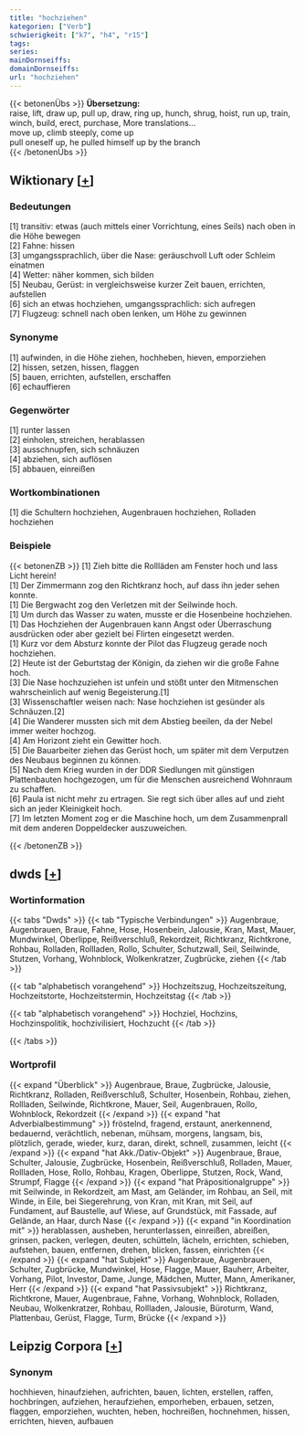 ```yaml
---
title: "hochziehen"
kategorien: ["Verb"]
schwierigkeit: ["k7", "h4", "r15"]
tags:
series:
mainDornseiffs:
domainDornseiffs:
url: "hochziehen"
---
```


{{< betonenÜbs >}}
**Übersetzung:**  
raise, lift, draw up, pull up, draw, ring up, hunch, shrug, hoist, run up, train, winch, build, erect, purchase, More translations...  
move up, climb steeply, come up  
pull oneself up, he pulled himself up by the branch  
{{< /betonenÜbs >}}

## Wiktionary [[+](https://de.wiktionary.org/wiki/hochziehen)]

### Bedeutungen
[1] transitiv: etwas (auch mittels einer Vorrichtung, eines Seils) nach oben in die Höhe bewegen  
[2] Fahne: hissen  
[3] umgangssprachlich, über die Nase: geräuschvoll Luft oder Schleim einatmen  
[4] Wetter: näher kommen, sich bilden  
[5] Neubau, Gerüst: in vergleichsweise kurzer Zeit bauen, errichten, aufstellen  
[6] sich an etwas hochziehen, umgangssprachlich: sich aufregen  
[7] Flugzeug: schnell nach oben lenken, um Höhe zu gewinnen  

### Synonyme
[1] aufwinden, in die Höhe ziehen, hochheben, hieven, emporziehen  
[2] hissen, setzen, hissen, flaggen  
[5] bauen, errichten, aufstellen, erschaffen  
[6] echauffieren  

### Gegenwörter
[1] runter lassen  
[2] einholen, streichen, herablassen  
[3] ausschnupfen, sich schnäuzen  
[4] abziehen, sich auflösen  
[5] abbauen, einreißen  

### Wortkombinationen
[1] die Schultern hochziehen, Augenbrauen hochziehen, Rolladen hochziehen  

### Beispiele
{{< betonenZB >}}
[1] Zieh bitte die Rollläden am Fenster hoch und lass Licht herein!  
[1] Der Zimmermann zog den Richtkranz hoch, auf dass ihn jeder sehen konnte.  
[1] Die Bergwacht zog den Verletzen mit der Seilwinde hoch.  
[1] Um durch das Wasser zu waten, musste er die Hosenbeine hochziehen.  
[1] Das Hochziehen der Augenbrauen kann Angst oder Überraschung ausdrücken oder aber gezielt bei Flirten eingesetzt werden.  
[1] Kurz vor dem Absturz konnte der Pilot das Flugzeug gerade noch hochziehen.  
[2] Heute ist der Geburtstag der Königin, da ziehen wir die große Fahne hoch.  
[3] Die Nase hochzuziehen ist unfein und stößt unter den Mitmenschen wahrscheinlich auf wenig Begeisterung.[1]  
[3] Wissenschaftler weisen nach: Nase hochziehen ist gesünder als Schnäuzen.[2]  
[4] Die Wanderer mussten sich mit dem Abstieg beeilen, da der Nebel immer weiter hochzog.  
[4] Am Horizont zieht ein Gewitter hoch.  
[5] Die Bauarbeiter ziehen das Gerüst hoch, um später mit dem Verputzen des Neubaus beginnen zu können.  
[5] Nach dem Krieg wurden in der DDR Siedlungen mit günstigen Plattenbauten hochgezogen, um für die Menschen ausreichend Wohnraum zu schaffen.  
[6] Paula ist nicht mehr zu ertragen. Sie regt sich über alles auf und zieht sich an jeder Kleinigkeit hoch.  
[7] Im letzten Moment zog er die Maschine hoch, um dem Zusammenprall mit dem anderen Doppeldecker auszuweichen.  

{{< /betonenZB >}}


## dwds [[+](https://www.dwds.de/wb/hochziehen)]

### Wortinformation
{{< tabs "Dwds" >}}
{{< tab "Typische Verbindungen" >}}
Augenbraue, Augenbrauen, Braue, Fahne, Hose, Hosenbein, Jalousie, Kran, Mast, Mauer, Mundwinkel, Oberlippe, Reißverschluß, Rekordzeit, Richtkranz, Richtkrone, Rohbau, Rolladen, Rollladen, Rollo, Schulter, Schutzwall, Seil, Seilwinde, Stutzen, Vorhang, Wohnblock, Wolkenkratzer, Zugbrücke, ziehen
{{< /tab >}}

{{< tab "alphabetisch vorangehend" >}}
Hochzeitszug, Hochzeitszeitung, Hochzeitstorte, Hochzeitstermin, Hochzeitstag
{{< /tab >}}

{{< tab "alphabetisch vorangehend" >}}
Hochziel, Hochzins, Hochzinspolitik, hochzivilisiert, Hochzucht
{{< /tab >}}

{{< /tabs >}}

### Wortprofil
{{< expand "Überblick" >}} Augenbraue, Braue, Zugbrücke, Jalousie, Richtkranz, Rolladen, Reißverschluß, Schulter, Hosenbein, Rohbau, ziehen, Rollladen, Seilwinde, Richtkrone, Mauer, Seil, Augenbrauen, Rollo, Wohnblock, Rekordzeit {{< /expand >}}
{{< expand "hat Adverbialbestimmung" >}} fröstelnd, fragend, erstaunt, anerkennend, bedauernd, verächtlich, nebenan, mühsam, morgens, langsam, bis, plötzlich, gerade, wieder, kurz, daran, direkt, schnell, zusammen, leicht {{< /expand >}}
{{< expand "hat Akk./Dativ-Objekt" >}} Augenbraue, Braue, Schulter, Jalousie, Zugbrücke, Hosenbein, Reißverschluß, Rolladen, Mauer, Rollladen, Hose, Rollo, Rohbau, Kragen, Oberlippe, Stutzen, Rock, Wand, Strumpf, Flagge {{< /expand >}}
{{< expand "hat Präpositionalgruppe" >}} mit Seilwinde, in Rekordzeit, am Mast, am Geländer, im Rohbau, an Seil, mit Winde, in Eile, bei Siegerehrung, von Kran, mit Kran, mit Seil, auf Fundament, auf Baustelle, auf Wiese, auf Grundstück, mit Fassade, auf Gelände, an Haar, durch Nase {{< /expand >}}
{{< expand "in Koordination mit" >}} herablassen, ausheben, herunterlassen, einreißen, abreißen, grinsen, packen, verlegen, deuten, schütteln, lächeln, errichten, schieben, aufstehen, bauen, entfernen, drehen, blicken, fassen, einrichten {{< /expand >}}
{{< expand "hat Subjekt" >}} Augenbraue, Augenbrauen, Schulter, Zugbrücke, Mundwinkel, Hose, Flagge, Mauer, Bauherr, Arbeiter, Vorhang, Pilot, Investor, Dame, Junge, Mädchen, Mutter, Mann, Amerikaner, Herr {{< /expand >}}
{{< expand "hat Passivsubjekt" >}} Richtkranz, Richtkrone, Mauer, Augenbraue, Fahne, Vorhang, Wohnblock, Rolladen, Neubau, Wolkenkratzer, Rohbau, Rollladen, Jalousie, Büroturm, Wand, Plattenbau, Gerüst, Flagge, Turm, Brücke {{< /expand >}}

## Leipzig Corpora [[+](https://corpora.uni-leipzig.de/en/res?word=hochziehen&corpusId=deu_newscrawl-public_2018)]


### Synonym
hochhieven, hinaufziehen, aufrichten, bauen, lichten, erstellen, raffen, hochbringen, aufziehen, heraufziehen, emporheben, erbauen, setzen, flaggen, emporziehen, wuchten, heben, hochreißen, hochnehmen, hissen, errichten, hieven, aufbauen

